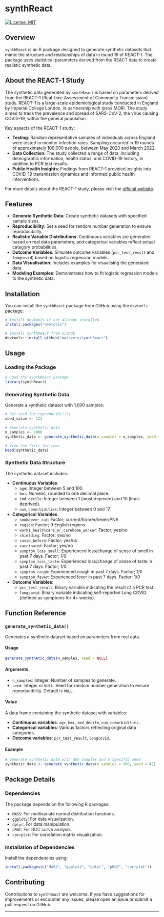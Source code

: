 # synthReact

[![License: MIT](https://img.shields.io/badge/License-MIT-blue.svg)](LICENSE)

## Overview

`synthReact` is an R package designed to generate synthetic datasets that mimic the structure and relationships of data in round 19 of REACT-1. The package uses statistical parameters derived from the REACT data to create realistic synthetic data.

## About the REACT-1 Study

The synthetic data generated by `synthReact` is based on parameters derived from the REACT-1 (Real-time Assessment of Community Transmission) study. REACT-1 is a large-scale epidemiological study conducted in England by Imperial College London, in partnership with Ipsos MORI. The study aimed to track the prevalence and spread of SARS-CoV-2, the virus causing COVID-19, within the general population.

Key aspects of the REACT-1 study:

-   **Testing**: Random representative samples of individuals across England were tested to monitor infection rates. Sampling occurred in 19 rounds of approximately 100,000 people, between May 2020 and March 2022.
-   **Data Collection**: The study collected a range of data, including demographic information, health status, and COVID-19 history, in addition to PCR test results.
-   **Public Health Insights**: Findings from REACT-1 provided insights into COVID-19 transmission dynamics and informed public health interventions.

For more details about the REACT-1 study, please visit the [official website](https://www.imperial.ac.uk/medicine/research-and-impact/groups/react-study/studies/the-react-1-programme/).

## Features

-   **Generate Synthetic Data**: Create synthetic datasets with specified sample sizes.
-   **Reproducibility**: Set a seed for random number generation to ensure reproducibility.
-   **Realistic Variable Distributions**: Continuous variables are generated based on real data parameters, and categorical variables reflect actual category probabilities.
-   **Outcome Variables**: Simulate outcome variables (`pcr_test_result` and `longcovid`) based on logistic regression models.
-   **Data Visualisation**: Includes examples for visualising the generated data.
-   **Modeling Examples**: Demonstrates how to fit logistic regression models to the synthetic data.

## Installation

You can install the `synthReact` package from GitHub using the `devtools` package:

``` r
# Install devtools if not already installed
install.packages("devtools")

# Install synthReact from GitHub
devtools::install_github("mathzero/synthReact")
```

## Usage

### Loading the Package

``` r
# Load the synthReact package
library(synthReact)
```

### Generating Synthetic Data

Generate a synthetic dataset with 1,000 samples:

``` r
# Set seed for reproducibility
seed_value <- 123

# Generate synthetic data
n_samples <- 1000
synthetic_data <- generate_synthetic_data(n_samples = n_samples, seed = seed_value)

# View the first few rows
head(synthetic_data)
```

### Synthetic Data Structure

The synthetic dataset includes:

-   **Continuous Variables**:
    -   `age`: Integer between 5 and 100.
    -   `bmi`: Numeric, rounded to one decimal place.
    -   `imd_decile`: Integer between 1 (most deprived) and 10 (least deprived).
    -   `num_comorbidities`: Integer between 0 and 17.
-   **Categorical Variables**:
    -   `smokeever_cat`: Factor; current/former/never/PNA
    -   `region`: Factor; 9 English regions
    -   `work1_healthcare_or_carehome_worker`: Factor; yes/no
    -   `shielding`: Factor; yes/no
     -  `covid_before`: Factor; yes/no
    -   `vaccinated`:  Factor; yes/no
    -   `symptom_loss_smell`: Experienced loss/change of sense of smell in past 7 days. Factor; 1/0
    -   `symptom_loss_taste`: Experienced loss/change of sense of taste in past 7 days. Factor; 1/0
    -   `symptom_cough`: Experienced cough in past 7 days. Factor; 1/0
    -   `symptom_fever`: Experienced fever in past 7 days. Factor; 1/0
-   **Outcome Variables**:
    -   `pcr_test_result`: Binary variable indicating the result of a PCR test.
    -   `longcovid`: Binary variable indicating self-reported Long COVID (defined as symptoms for 4+ weeks).


## Function Reference

### `generate_synthetic_data()`

Generates a synthetic dataset based on parameters from real data.

#### Usage

``` r
generate_synthetic_data(n_samples, seed = NULL)
```

#### Arguments

-   `n_samples`: Integer. Number of samples to generate.
-   `seed`: Integer or `NULL`. Seed for random number generation to ensure reproducibility. Default is `NULL`.

#### Value

A data frame containing the synthetic dataset with variables:

-   **Continuous variables**: `age`, `bmi`, `imd_decile`, `num_comorbidities`.
-   **Categorical variables**: Various factors reflecting original data categories.
-   **Outcome variables**: `pcr_test_result`, `longcovid`.

#### Example

``` r
# Generate synthetic data with 500 samples and a specific seed
synthetic_data <- generate_synthetic_data(n_samples = 500, seed = 42)
```

## Package Details

### Dependencies

The package depends on the following R packages:

-   `MASS`: For multivariate normal distribution functions.
-   `ggplot2`: For data visualization.
-   `dplyr`: For data manipulation.
-   `pROC`: For ROC curve analysis.
-   `corrplot`: For correlation matrix visualization.

### Installation of Dependencies

Install the dependencies using:

``` r
install.packages(c("MASS", "ggplot2", "dplyr", "pROC", "corrplot"))
```

## Contributing

Contributions to `synthReact` are welcome. If you have suggestions for improvements or encounter any issues, please open an issue or submit a pull request on GitHub.

------------------------------------------------------------------------
